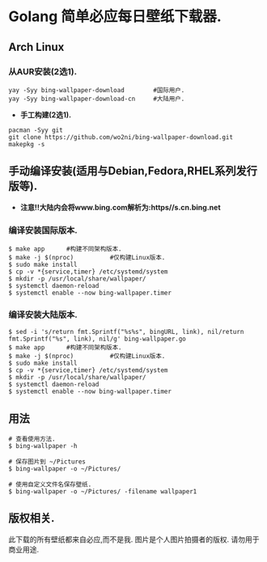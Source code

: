 # Golang 简单必应每日壁纸下载器.

## Arch Linux

### 从AUR安装(2选1).

```
yay -Syy bing-wallpaper-download        #国际用户.
yay -Syy bing-wallpaper-download-cn     #大陆用户.
```

* **手工构建(2选1).**

```
pacman -Syy git
git clone https://github.com/wo2ni/bing-wallpaper-download.git
makepkg -s
```

## 手动编译安装(适用与Debian,Fedora,RHEL系列发行版等).

* **注意!!大陆内会将www.bing.com解析为:https//s.cn.bing.net**

### 编译安装国际版本.

```
$ make app      #构建不同架构版本.
$ make -j $(nproc)          #仅构建Linux版本.
$ sudo make install
$ cp -v *{service,timer} /etc/systemd/system
$ mkdir -p /usr/local/share/wallpaper/
$ systemctl daemon-reload
$ systemctl enable --now bing-wallpaper.timer
```

### 编译安装大陆版本.
```
$ sed -i 's/return fmt.Sprintf("%s%s", bingURL, link), nil/return fmt.Sprintf("%s", link), nil/g' bing-wallpaper.go
$ make app      #构建不同架构版本.
$ make -j $(nproc)          #仅构建Linux版本.
$ sudo make install
$ cp -v *{service,timer} /etc/systemd/system
$ mkdir -p /usr/local/share/wallpaper/
$ systemctl daemon-reload
$ systemctl enable --now bing-wallpaper.timer
```


## 用法
```
# 查看使用方法.
$ bing-wallpaper -h

# 保存图片到 ~/Pictures
$ bing-wallpaper -o ~/Pictures/

# 使用自定义文件名保存壁纸.
$ bing-wallpaper -o ~/Pictures/ -filename wallpaper1
```

## 版权相关.

此下载的所有壁纸都来自必应,而不是我.
图片是个人图片拍摄者的版权.
请勿用于商业用途.

